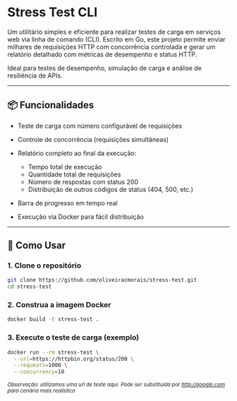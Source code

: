 # Stress Test CLI

Um utilitário simples e eficiente para realizar testes de carga em serviços web via linha de comando (CLI). Escrito em Go, este projeto permite enviar milhares de requisições HTTP com concorrência controlada e gerar um relatório detalhado com métricas de desempenho e status HTTP.

Ideal para testes de desempenho, simulação de carga e análise de resiliência de APIs.

---

## 📦 Funcionalidades

- Teste de carga com número configurável de requisições
- Controle de concorrência (requisições simultâneas)
- Relatório completo ao final da execução:
  - Tempo total de execução
  - Quantidade total de requisições
  - Número de respostas com status 200
  - Distribuição de outros códigos de status (404, 500, etc.)
- Barra de progresso em tempo real

- Execução via Docker para fácil distribuição

---

## 🚀 Como Usar

### 1. Clone o repositório

```bash
git clone https://github.com/oliveiracmorais/stress-test.git
cd stress-test
```

### 2. Construa a imagem Docker

```bash
docker build -t stress-test .
```

### 3. Execute o teste de carga (exemplo)

```bash
docker run --rm stress-test \
  --url=https://httpbin.org/status/200 \
  --requests=1000 \
  --concurrency=10
```
<small><em>Observação: utilizamos uma url de teste aqui. Pode ser substituída por http://google.com para cenário mais realístico<em><small>
